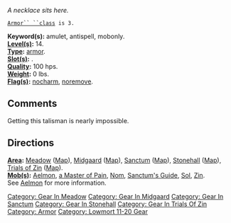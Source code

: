 *A necklace sits here.*

[`Armor`` ``class`](Armor_Values "wikilink")` is 3.`

**Keyword(s):** amulet, antispell, mobonly.  
**[Level(s)](Object_Level "wikilink"):** 14.  
**[Type](:Category:_Object_Types "wikilink"):**
[armor](:Category:_Armor "wikilink").  
**[Slot(s)](Object_Slots "wikilink"):** <worn around neck>.  
**[Quality](Object_Quality "wikilink"):** 100 hps.  
**[Weight](Object_Weight "wikilink"):** 0 lbs.  
**[Flag(s)](:Category:_Object_Flags "wikilink"):**
[nocharm](NoCharm_Flag "wikilink"),
[noremove](NoRemove_Flag "wikilink").  

## Comments

Getting this talisman is nearly impossible.

## Directions

**[Area](:Category:_Areas "wikilink"):** [
Meadow](:Category:_Meadow "wikilink") ([Map](Meadow_Map "wikilink")),
[Midgaard](:Category:_Midgaard "wikilink")
([Map](Midgaard_Map "wikilink")),
[Sanctum](:Category:_Sanctum "wikilink")
([Map](Sanctum_Map "wikilink")), [
Stonehall](:Category:_Stonehall "wikilink")
([Map](Stonehall_Map "wikilink")), [ Trials of
Zin](:Category:_Trials_Of_Zin "wikilink")
([Map](Trials_Of_Zin_Map "wikilink")).  
**[Mob(s)](:Category:_Mobs "wikilink"):** [Aelmon](Aelmon "wikilink"),
[a Master of Pain](Master_Of_Pain "wikilink"), [Nom](Nom "wikilink"),
[Sanctum's Guide](Sanctum's_Guide "wikilink"), [Sol](Sol "wikilink"),
[Zin](Zin "wikilink").  
See [Aelmon](Aelmon "wikilink") for more information.

[Category: Gear In Meadow](Category:_Gear_In_Meadow "wikilink")
[Category: Gear In Midgaard](Category:_Gear_In_Midgaard "wikilink")
[Category: Gear In Sanctum](Category:_Gear_In_Sanctum "wikilink")
[Category: Gear In Stonehall](Category:_Gear_In_Stonehall "wikilink")
[Category: Gear In Trials Of
Zin](Category:_Gear_In_Trials_Of_Zin "wikilink") [Category:
Armor](Category:_Armor "wikilink") [Category: Lowmort 11-20
Gear](Category:_Lowmort_11-20_Gear "wikilink")
